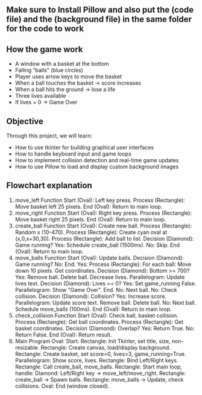 ## Make sure to Install Pillow and also put the (code file) and the (background file) in the same folder for the code to work

## How the game work
- A window with a basket at the bottom
- Falling “balls" (blue circles)
- Player uses arrow keys to move the basket
- When a ball touches the basket → score increases
- When a ball hits the ground → lose a life
- Three lives available
- If lives = 0 → Game Over

## Objective
Through this project, we will learn:
- How to use tkinter for building graphical user interfaces
- How to handle keyboard input and game loops
- How to implement collision detection and real-time game updates
- How to use Pillow to load and display custom background images



## Flowchart explanation
1. move_left Function
Start (Oval): Left key press.
Process (Rectangle): Move basket left 25 pixels.
End (Oval): Return to main loop.
2. move_right Function
Start (Oval): Right key press.
Process (Rectangle): Move basket right 25 pixels.
End (Oval): Return to main loop.
3. create_ball Function
Start (Oval): Create new ball.
Process (Rectangle): Random x (10-470).
Process (Rectangle): Create cyan oval at (x,0,x+30,30).
Process (Rectangle): Add ball to list.
Decision (Diamond): Game running?
Yes: Schedule create_ball (1500ms).
No: Skip.
End (Oval): Return to main loop.
4. move_balls Function
Start (Oval): Update balls.
Decision (Diamond): Game running?
No: End.
Yes:
Process (Rectangle): For each ball:
Move down 10 pixels.
Get coordinates.
Decision (Diamond): Bottom >= 700?
Yes:
Remove ball.
Delete ball.
Decrease lives.
Parallelogram: Update lives text.
Decision (Diamond): Lives == 0?
Yes:
Set game_running False.
Parallelogram: Show "Game Over".
End.
No: Next ball.
No:
Check collision.
Decision (Diamond): Collision?
Yes:
Increase score.
Parallelogram: Update score text.
Remove ball.
Delete ball.
No: Next ball.
Schedule move_balls (100ms).
End (Oval): Return to main loop.
5. check_collision Function
Start (Oval): Check ball, basket collision.
Process (Rectangle): Get ball coordinates.
Process (Rectangle): Get basket coordinates.
Decision (Diamond): Overlap?
Yes: Return True.
No: Return False.
End (Oval): Return result.
6. Main Program
Oval: Start.
Rectangle: Init Tkinter, set title, size, non-resizable.
Rectangle: Create canvas, load/display background.
Rectangle: Create basket, set score=0, lives=3, game_running=True.
Parallelogram: Show score, lives.
Rectangle: Bind Left/Right keys.
Rectangle: Call create_ball, move_balls.
Rectangle: Start main loop, handle:
Diamond: Left/Right key → move_left/move_right.
Rectangle: create_ball → Spawn balls.
Rectangle: move_balls → Update, check collisions.
Oval: End (window closed).
